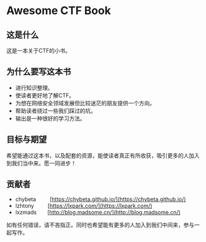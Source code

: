 # Awesome CTF Book

## 这是什么

这是一本关于CTF的小书。

## 为什么要写这本书

* 进行知识整理。
* 使读者更好地了解CTF。
* 为想在网络安全领域发展但比较迷茫的朋友提供一个方向。
* 帮助读者绕过一些我们踩过的坑。
* 输出是一种很好的学习方法。

## 目标与期望

希望能通过这本书，以及配套的资源，能使读者真正有所收获，吸引更多的人加入到我们当中来。愿一同进步！

## 贡献者

* chybeta &emsp;&emsp;
  [https://chybeta.github.io/](https://chybeta.github.io/)
* lzhtony &emsp;&emsp; 
  [https://lxpark.com/](https://lxpark.com/)
* lxzmads&emsp;&emsp;[http://blog.madsome.cn/](http://blog.madsome.cn/)

如有任何错误，请不吝指正。同时也希望能有更多的人加入到我们中间来，参与一起写作。

